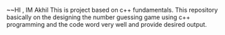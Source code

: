 ~~HI , IM Akhil 
This is project based on c++ fundamentals.
This repository basically on the designing the number guessing game using c++ programming and the code word very well and provide desired output.
